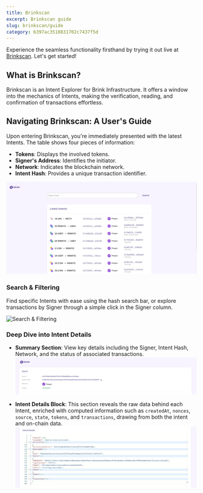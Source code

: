 ```yaml
---
title: Brinkscan
excerpt: Brinkscan guide
slug: brinkscan/guide
category: 6397ac3510831702c7437f5d
---
```


Experience the seamless functionality firsthand by trying it out live at [Brinkscan](https://brinkscan.com/). Let's get started!

## What is Brinkscan?
Brinkscan is an Intent Explorer for Brink Infrastructure. It offers a window into the mechanics of Intents, making the verification, reading, and confirmation of transactions effortless.

## Navigating Brinkscan: A User's Guide

Upon entering Brinkscan, you're immediately presented with the latest Intents. The table shows four pieces of information:

- **Tokens**: Displays the involved tokens.
- **Signer's Address**: Identifies the initiator.
- **Network**: Indicates the blockchain network.
- **Intent Hash**: Provides a unique transaction identifier.

![Brinkscan](https://raw.githubusercontent.com/brinktrade/guides/main/assets/brinkscan.jpeg)

### Search & Filtering

Find specific Intents with ease using the hash search bar, or explore transactions by Signer through a simple click in the Signer column.

![Search & Filtering](https://raw.githubusercontent.com/brinktrade/guides/main/assets/brinkscan_marked.jpeg)

### Deep Dive into Intent Details

- **Summary Section**: View key details including the Signer, Intent Hash, Network, and the status of associated transactions.
![Intents summary](https://raw.githubusercontent.com/brinktrade/guides/main/assets/brinkscan_intent_summary.jpeg)

- **Intent Details Block**: This section reveals the raw data behind each Intent, enriched with computed information such as `createdAt`, `nonces`, `source`, `state`, `tokens`, and `transactions`, drawing from both the intent and on-chain data.
![Intents details](https://raw.githubusercontent.com/brinktrade/guides/main/assets/brinkscan_intent_details.jpeg)



